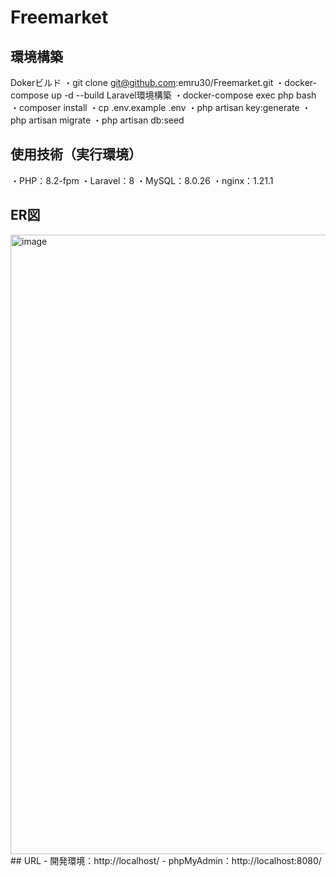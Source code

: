 # Freemarket
## 環境構築
Dokerビルド
・git clone git@github.com:emru30/Freemarket.git
・docker-compose up -d --build
Laravel環境構築
・docker-compose exec php bash
・composer install
・cp .env.example .env
・php artisan key:generate
・php artisan migrate
・php artisan db:seed
## 使用技術（実行環境）
・PHP：8.2-fpm
・Laravel：8
・MySQL：8.0.26
・nginx：1.21.1
## ER図
<img width="693" height="991" alt="image" src="https://github.com/user-attachments/assets/eb082e8d-6576-406a-a3de-a575d30c24bb" />
## URL
- 開発環境：http://localhost/
- phpMyAdmin：http://localhost:8080/
